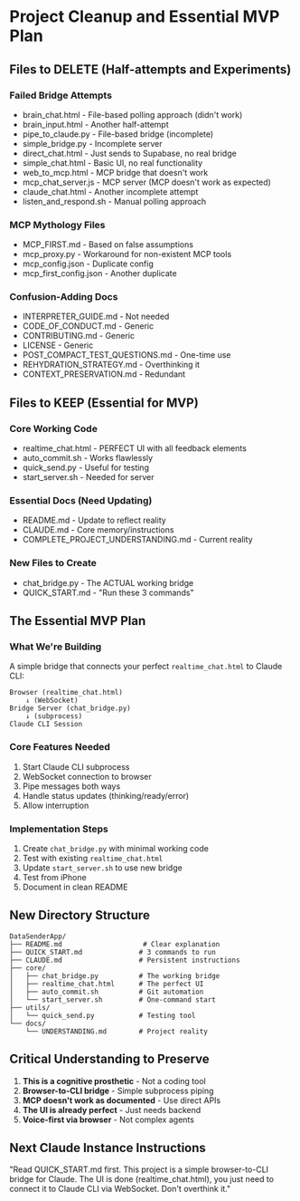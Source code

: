 # Project Cleanup and Essential MVP Plan

## Files to DELETE (Half-attempts and Experiments)

### Failed Bridge Attempts
- brain_chat.html - File-based polling approach (didn't work)
- brain_input.html - Another half-attempt
- pipe_to_claude.py - File-based bridge (incomplete)
- simple_bridge.py - Incomplete server
- direct_chat.html - Just sends to Supabase, no real bridge
- simple_chat.html - Basic UI, no real functionality
- web_to_mcp.html - MCP bridge that doesn't work
- mcp_chat_server.js - MCP server (MCP doesn't work as expected)
- claude_chat.html - Another incomplete attempt
- listen_and_respond.sh - Manual polling approach

### MCP Mythology Files
- MCP_FIRST.md - Based on false assumptions
- mcp_proxy.py - Workaround for non-existent MCP tools
- mcp_config.json - Duplicate config
- mcp_first_config.json - Another duplicate

### Confusion-Adding Docs
- INTERPRETER_GUIDE.md - Not needed
- CODE_OF_CONDUCT.md - Generic
- CONTRIBUTING.md - Generic
- LICENSE - Generic
- POST_COMPACT_TEST_QUESTIONS.md - One-time use
- REHYDRATION_STRATEGY.md - Overthinking it
- CONTEXT_PRESERVATION.md - Redundant

## Files to KEEP (Essential for MVP)

### Core Working Code
- realtime_chat.html - PERFECT UI with all feedback elements
- auto_commit.sh - Works flawlessly
- quick_send.py - Useful for testing
- start_server.sh - Needed for server

### Essential Docs (Need Updating)
- README.md - Update to reflect reality
- CLAUDE.md - Core memory/instructions
- COMPLETE_PROJECT_UNDERSTANDING.md - Current reality

### New Files to Create
- chat_bridge.py - The ACTUAL working bridge
- QUICK_START.md - "Run these 3 commands"

## The Essential MVP Plan

### What We're Building
A simple bridge that connects your perfect `realtime_chat.html` to Claude CLI:

```
Browser (realtime_chat.html)
    ↓ (WebSocket)
Bridge Server (chat_bridge.py)
    ↓ (subprocess)
Claude CLI Session
```

### Core Features Needed
1. Start Claude CLI subprocess
2. WebSocket connection to browser
3. Pipe messages both ways
4. Handle status updates (thinking/ready/error)
5. Allow interruption

### Implementation Steps
1. Create `chat_bridge.py` with minimal working code
2. Test with existing `realtime_chat.html`
3. Update `start_server.sh` to use new bridge
4. Test from iPhone
5. Document in clean README

## New Directory Structure

```
DataSenderApp/
├── README.md                    # Clear explanation
├── QUICK_START.md              # 3 commands to run
├── CLAUDE.md                   # Persistent instructions
├── core/
│   ├── chat_bridge.py          # The working bridge
│   ├── realtime_chat.html      # The perfect UI
│   ├── auto_commit.sh          # Git automation
│   └── start_server.sh         # One-command start
├── utils/
│   └── quick_send.py           # Testing tool
└── docs/
    └── UNDERSTANDING.md        # Project reality
```

## Critical Understanding to Preserve

1. **This is a cognitive prosthetic** - Not a coding tool
2. **Browser-to-CLI bridge** - Simple subprocess piping
3. **MCP doesn't work as documented** - Use direct APIs
4. **The UI is already perfect** - Just needs backend
5. **Voice-first via browser** - Not complex agents

## Next Claude Instance Instructions

"Read QUICK_START.md first. This project is a simple browser-to-CLI bridge for Claude. The UI is done (realtime_chat.html), you just need to connect it to Claude CLI via WebSocket. Don't overthink it."
